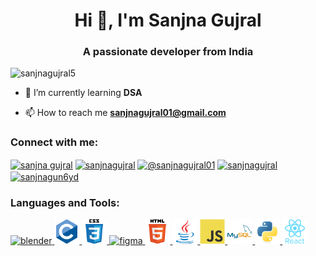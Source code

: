 <h1 align="center">Hi 👋, I'm Sanjna Gujral</h1>
<h3 align="center">A passionate developer from India</h3>

<p align="left"> <img src="https://komarev.com/ghpvc/?username=sanjnagujral5&label=Profile%20views&color=0e75b6&style=flat" alt="sanjnagujral5" /> </p>

- 🌱 I’m currently learning **DSA**

- 📫 How to reach me **sanjnagujral01@gmail.com**

<h3 align="left">Connect with me:</h3>
<p align="left">
<a href=[in/sanjna-gujral-5508332ab](https://www.linkedin.com/in/sanjna-gujral-5508332ab/?originalSubdomain=in) target="blank"><img align="center" src="https://raw.githubusercontent.com/rahuldkjain/github-profile-readme-generator/master/src/images/icons/Social/linked-in-alt.svg" alt="sanjna gujral" height="30" width="40" /></a>
<a href="https://www.codechef.com/users/sanjnagujral" target="blank"><img align="center" src="https://cdn.jsdelivr.net/npm/simple-icons@3.1.0/icons/codechef.svg" alt="sanjnagujral" height="30" width="40" /></a>
<a href="https://www.hackerrank.com/@sanjnagujral01" target="blank"><img align="center" src="https://raw.githubusercontent.com/rahuldkjain/github-profile-readme-generator/master/src/images/icons/Social/hackerrank.svg" alt="@sanjnagujral01" height="30" width="40" /></a>
<a href="https://www.leetcode.com/sanjnagujral" target="blank"><img align="center" src="https://raw.githubusercontent.com/rahuldkjain/github-profile-readme-generator/master/src/images/icons/Social/leet-code.svg" alt="sanjnagujral" height="30" width="40" /></a>
<a href="https://auth.geeksforgeeks.org/user/sanjnagun6yd" target="blank"><img align="center" src="https://raw.githubusercontent.com/rahuldkjain/github-profile-readme-generator/master/src/images/icons/Social/geeks-for-geeks.svg" alt="sanjnagun6yd" height="30" width="40" /></a>
</p>

<h3 align="left">Languages and Tools:</h3>
<p align="left"> <a href="https://www.blender.org/" target="_blank" rel="noreferrer"> <img src="https://download.blender.org/branding/community/blender_community_badge_white.svg" alt="blender" width="40" height="40"/> </a> <a href="https://www.cprogramming.com/" target="_blank" rel="noreferrer"> <img src="https://raw.githubusercontent.com/devicons/devicon/master/icons/c/c-original.svg" alt="c" width="40" height="40"/> </a> <a href="https://www.w3schools.com/css/" target="_blank" rel="noreferrer"> <img src="https://raw.githubusercontent.com/devicons/devicon/master/icons/css3/css3-original-wordmark.svg" alt="css3" width="40" height="40"/> </a> <a href="https://www.figma.com/" target="_blank" rel="noreferrer"> <img src="https://www.vectorlogo.zone/logos/figma/figma-icon.svg" alt="figma" width="40" height="40"/> </a> <a href="https://www.w3.org/html/" target="_blank" rel="noreferrer"> <img src="https://raw.githubusercontent.com/devicons/devicon/master/icons/html5/html5-original-wordmark.svg" alt="html5" width="40" height="40"/> </a> <a href="https://www.java.com" target="_blank" rel="noreferrer"> <img src="https://raw.githubusercontent.com/devicons/devicon/master/icons/java/java-original.svg" alt="java" width="40" height="40"/> </a> <a href="https://developer.mozilla.org/en-US/docs/Web/JavaScript" target="_blank" rel="noreferrer"> <img src="https://raw.githubusercontent.com/devicons/devicon/master/icons/javascript/javascript-original.svg" alt="javascript" width="40" height="40"/> </a> <a href="https://www.mysql.com/" target="_blank" rel="noreferrer"> <img src="https://raw.githubusercontent.com/devicons/devicon/master/icons/mysql/mysql-original-wordmark.svg" alt="mysql" width="40" height="40"/> </a> <a href="https://www.python.org" target="_blank" rel="noreferrer"> <img src="https://raw.githubusercontent.com/devicons/devicon/master/icons/python/python-original.svg" alt="python" width="40" height="40"/> </a> <a href="https://reactjs.org/" target="_blank" rel="noreferrer"> <img src="https://raw.githubusercontent.com/devicons/devicon/master/icons/react/react-original-wordmark.svg" alt="react" width="40" height="40"/> </a> </p>
